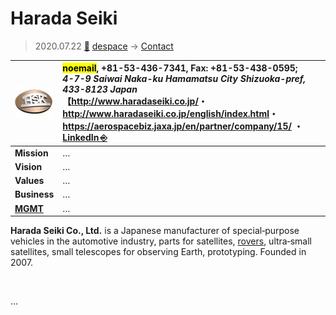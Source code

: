 # Harada Seiki
> 2020.07.22 [🚀](../index/index.md) [despace](index.md) → [Contact](contact.md)

|[![](f/con/h/harada_seiki_logo1_thumb.jpg)](f/con/h/harada_seiki_logo1.png)|<mark>noemail</mark>, +81-53-436-7341, Fax: +81-53-438-0595;<br> *4-7-9 Saiwai Naka-ku Hamamatsu City Shizuoka-pref, 433-8123 Japan*<br> 【<http://www.haradaseiki.co.jp/>・ <http://www.haradaseiki.co.jp/english/index.html>・ <https://aerospacebiz.jaxa.jp/en/partner/company/15/> ・ [LinkedIn ⎆](https://www.linkedin.com/company/原田精機株式会社/)|
|:--|:--|
|**Mission**|…|
|**Vision**|…|
|**Values**|…|
|**Business**|…|
|**[MGMT](mgmt.md)**|…|

**Harada Seiki Co., Ltd.** is a Japanese manufacturer of special‑purpose vehicles in the automotive industry, parts for satellites, [rovers](rover.md), ultra‑small satellites, small telescopes for observing Earth, prototyping. Founded in 2007.

<p style="page-break-after:always"> </p>

…

